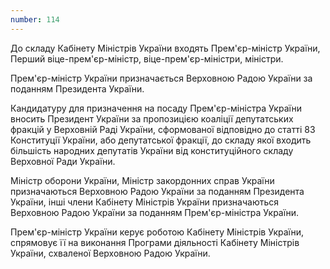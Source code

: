 ```yaml
---
number: 114
---
```


До складу Кабінету Міністрів України входять Прем'єр-міністр України, Перший віце-прем'єр-міністр,
віце-прем'єр-міністри, міністри.

Прем'єр-міністр України призначається Верховною Радою України за поданням Президента України.

Кандидатуру для призначення на посаду Прем'єр-міністра України вносить Президент України за пропозицією коаліції
депутатських фракцій у Верховній Раді України, сформованої відповідно до статті 83 Конституції України, або депутатської
фракції, до складу якої входить більшість народних депутатів України від конституційного складу Верховної Ради України.

Міністр оборони України, Міністр закордонних справ України призначаються Верховною Радою України за поданням Президента
України, інші члени Кабінету Міністрів України призначаються Верховною Радою України за поданням Прем'єр-міністра
України.

Прем'єр-міністр України керує роботою Кабінету Міністрів України, спрямовує її на виконання Програми діяльності Кабінету
Міністрів України, схваленої Верховною Радою України.
